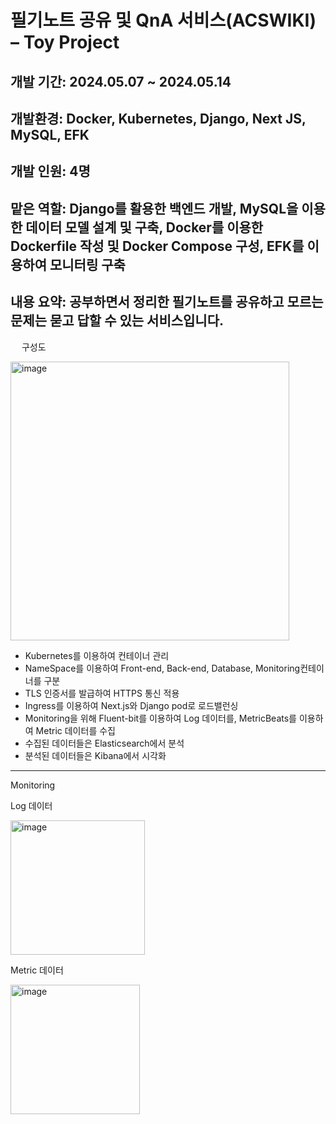 # 필기노트 공유 및 QnA 서비스(ACSWIKI) – Toy Project

개발 기간: 
2024.05.07 ~ 2024.05.14
---
개발환경: 
Docker, Kubernetes, Django, Next JS, MySQL, EFK
---
개발 인원: 
4명
---
맡은 역할: 
Django를 활용한 백엔드 개발, MySQL을 이용한 데이터 모델 설계 및 구축, Docker를 이용한 Dockerfile 작성 및 Docker Compose 구성, EFK를 이용하여 모니터링 구축
---
내용 요약:
공부하면서 정리한 필기노트를 공유하고 모르는 문제는 묻고 답할 수 있는 서비스입니다.  
---
 
구성도

<img width="446" alt="image" src="https://github.com/user-attachments/assets/6326076f-d46a-48b3-9dfe-4c2d1b21fd2b">

-	Kubernetes를 이용하여 컨테이너 관리
-	NameSpace를 이용하여 Front-end, Back-end, Database, Monitoring컨테이너를 구분
-	TLS 인증서를 발급하여 HTTPS 통신 적용
-	Ingress를 이용하여 Next.js와 Django pod로 로드밸런싱
-	Monitoring을 위해 Fluent-bit를 이용하여 Log 데이터를, MetricBeats를 이용하여 Metric 데이터를 수집
-	수집된 데이터들은 Elasticsearch에서 분석
-	분석된 데이터들은 Kibana에서 시각화
---
Monitoring
  
Log 데이터

<img width="215" alt="image" src="https://github.com/user-attachments/assets/58bba826-3561-4e13-8ebc-c94f775856d9">

Metric 데이터

<img width="207" alt="image" src="https://github.com/user-attachments/assets/5cf1c736-84c0-479c-b43a-5c0b6f589f21">

